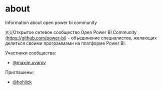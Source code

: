 # about
Information about open power bi community


🇷🇺Открытое сетевое сообщество Open Power BI Community (https://github.com/power-bi) - объединение специалистов, желающих делиться своими программами на платформе Power BI. 

Участники сообщества: 
- [@maxim.uvarov](https://github.com/maxim.uvarov)

Приглашены:
- [@hohlick](https://github.com/hohlick)
